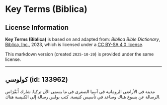 # Key Terms (Biblica)

## License Information

**Key Terms (Biblica)** is based on and adapted from: _Biblica Bible Dictionary_, [Biblica, Inc.](https://www.biblica.com/), 2023, which is licensed under a [CC BY-SA 4.0 license](https://creativecommons.org/licenses/by-sa/4.0/legalcode.en).

This markdown version (created `2025-10-20`) is provided under the same license.



--------------------------------

## كولوسي (id: 133962)

مدينة في الأراضي الرومانية في آسيا الصغرى في ما يسمى الآن تركيا. شارك أَبَفْرَاس الرسالة عن يسوع هناك وساعد في تأسيس كنيسة. كتب بولس رسالة إلى الكنيسة هناك.


